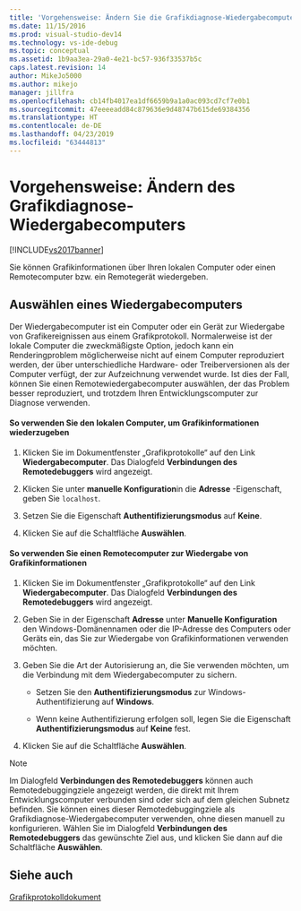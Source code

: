 ```yaml
---
title: 'Vorgehensweise: Ändern Sie die Grafikdiagnose-Wiedergabecomputers | Microsoft-Dokumentation'
ms.date: 11/15/2016
ms.prod: visual-studio-dev14
ms.technology: vs-ide-debug
ms.topic: conceptual
ms.assetid: 1b9aa3ea-29a0-4e21-bc57-936f33537b5c
caps.latest.revision: 14
author: MikeJo5000
ms.author: mikejo
manager: jillfra
ms.openlocfilehash: cb14fb4017ea1df6659b9a1a0ac093cd7cf7e0b1
ms.sourcegitcommit: 47eeeeadd84c879636e9d48747b615de69384356
ms.translationtype: HT
ms.contentlocale: de-DE
ms.lasthandoff: 04/23/2019
ms.locfileid: "63444813"
---
```

# <a name="how-to-change-the-graphics-diagnostics-playback-machine"></a>Vorgehensweise: Ändern des Grafikdiagnose-Wiedergabecomputers
[!INCLUDE[vs2017banner](../includes/vs2017banner.md)]

Sie können Grafikinformationen über Ihren lokalen Computer oder einen Remotecomputer bzw. ein Remotegerät wiedergeben.  
  
## <a name="choosing-a-playback-machine"></a>Auswählen eines Wiedergabecomputers  
 Der Wiedergabecomputer ist ein Computer oder ein Gerät zur Wiedergabe von Grafikereignissen aus einem Grafikprotokoll. Normalerweise ist der lokale Computer die zweckmäßigste Option, jedoch kann ein Renderingproblem möglicherweise nicht auf einem Computer reproduziert werden, der über unterschiedliche Hardware- oder Treiberversionen als der Computer verfügt, der zur Aufzeichnung verwendet wurde. Ist dies der Fall, können Sie einen Remotewiedergabecomputer auswählen, der das Problem besser reproduziert, und trotzdem Ihren Entwicklungscomputer zur Diagnose verwenden.  
  
#### <a name="to-use-the-local-machine-to-play-back-graphics-information"></a>So verwenden Sie den lokalen Computer, um Grafikinformationen wiederzugeben  
  
1. Klicken Sie im Dokumentfenster „Grafikprotokolle“ auf den Link **Wiedergabecomputer**. Das Dialogfeld **Verbindungen des Remotedebuggers** wird angezeigt.  
  
2. Klicken Sie unter **manuelle Konfiguration**in die **Adresse** -Eigenschaft, geben Sie `localhost`.  
  
3. Setzen Sie die Eigenschaft **Authentifizierungsmodus** auf **Keine**.  
  
4. Klicken Sie auf die Schaltfläche **Auswählen**.  
  
#### <a name="to-use-a-remote-machine-to-play-back-graphics-information"></a>So verwenden Sie einen Remotecomputer zur Wiedergabe von Grafikinformationen  
  
1. Klicken Sie im Dokumentfenster „Grafikprotokolle“ auf den Link **Wiedergabecomputer**. Das Dialogfeld **Verbindungen des Remotedebuggers** wird angezeigt.  
  
2. Geben Sie in der Eigenschaft **Adresse** unter **Manuelle Konfiguration** den Windows-Domänennamen oder die IP-Adresse des Computers oder Geräts ein, das Sie zur Wiedergabe von Grafikinformationen verwenden möchten.  
  
3. Geben Sie die Art der Autorisierung an, die Sie verwenden möchten, um die Verbindung mit dem Wiedergabecomputer zu sichern.  
  
    - Setzen Sie den **Authentifizierungsmodus** zur Windows-Authentifizierung auf **Windows**.  
  
    - Wenn keine Authentifizierung erfolgen soll, legen Sie die Eigenschaft **Authentifizierungsmodus** auf **Keine** fest.  
  
4. Klicken Sie auf die Schaltfläche **Auswählen**.  
  
> [!NOTE]
> Im Dialogfeld **Verbindungen des Remotedebuggers** können auch Remotedebuggingziele angezeigt werden, die direkt mit Ihrem Entwicklungscomputer verbunden sind oder sich auf dem gleichen Subnetz befinden. Sie können eines dieser Remotedebuggingziele als Grafikdiagnose-Wiedergabecomputer verwenden, ohne diesen manuell zu konfigurieren. Wählen Sie im Dialogfeld **Verbindungen des Remotedebuggers** das gewünschte Ziel aus, und klicken Sie dann auf die Schaltfläche **Auswählen**.  
  
## <a name="see-also"></a>Siehe auch  
 [Grafikprotokolldokument](../debugger/graphics-log-document.md)
